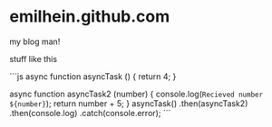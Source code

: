 # emilhein.github.com
my blog man!


stuff like this

´´´js
async function asyncTask () {
    return 4;
}

async function asyncTask2 (number) {
    console.log(`Recieved number ${number}`);
    return number + 5;
}
asyncTask()
.then(asyncTask2)
.then(console.log)
.catch(console.error);
´´´
